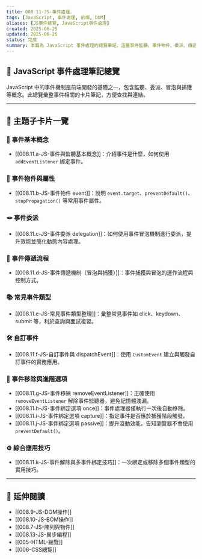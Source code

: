 ```yaml
---
title: 008.11-JS-事件處理
tags: [JavaScript, 事件處理, 前端, DOM]
aliases: [JS事件總覽, JavaScript事件處理]
created: 2025-06-25
updated: 2025-06-25
status: 完成
summary: 本篇為 JavaScript 事件處理的總覽筆記，涵蓋事件監聽、事件物件、委派、傳遞機制與自訂事件，並提供各子主題的原子筆記連結。
---
```


## 📘 JavaScript 事件處理筆記總覽

JavaScript 中的事件機制是前端開發的基礎之一，包含監聽、委派、冒泡與捕獲等概念。此總覽彙整事件相關的卡片筆記，方便查找與連結。

---

## 🧩 主題子卡片一覽

### 📌 事件基本概念
- [[008.11.a-JS-事件與監聽基本概念]]：介紹事件是什麼，如何使用 `addEventListener` 綁定事件。

### 🧾 事件物件與屬性
- [[008.11.b-JS-事件物件 event]]：說明 `event.target`、`preventDefault()`、`stopPropagation()` 等常用事件屬性。

### 🪢 事件委派
- [[008.11.c-JS-事件委派 delegation]]：如何使用事件冒泡機制進行委派，提升效能並簡化動態內容處理。

### 🔄 事件傳遞流程
- [[008.11.d-JS-事件傳遞機制（冒泡與捕獲）]]：事件捕獲與冒泡的運作流程與控制方式。

### 📚 常見事件類型
- [[008.11.e-JS-常見事件類型整理]]：彙整常見事件如 click、keydown、submit 等，利於查詢與面試複習。

### 🛠️ 自訂事件
- [[008.11.f-JS-自訂事件與 dispatchEvent]]：使用 `CustomEvent` 建立與觸發自訂事件的實務應用。


### 🧹 事件移除與進階選項
- [[008.11.g-JS-事件移除 removeEventListener]]：正確使用 `removeEventListener` 解除事件監聽器，避免記憶體洩漏。
- [[008.11.h-JS-事件綁定選項 once]]：事件處理器僅執行一次後自動移除。
- [[008.11.i-JS-事件綁定選項 capture]]：指定事件是否應於捕獲階段觸發。
- [[008.11.j-JS-事件綁定選項 passive]]：提升滾動效能，告知瀏覽器不會使用 `preventDefault()`。

### ⚙️ 綜合應用技巧
- [[008.11.k-JS-事件解除與多事件綁定技巧]]：一次綁定或移除多個事件類型的實用技巧。

---

## 🔁 延伸閱讀

- [[008.9-JS-DOM操作]]
- [[008.10-JS-BOM操作]]
- [[008.7-JS-陣列與物件]]
- [[008.13-JS-異步編程]]
- [[005-HTML-總覽]]
- [[006-CSS總覽]]